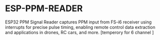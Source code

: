 # ESP-PPM-READER
ESP32 PPM Signal Reader captures PPM input from FS-i6 receiver using interrupts for precise pulse timing, enabling remote control data extraction and applications in drones, RC cars, and more. [temperory for 6 channel ]
